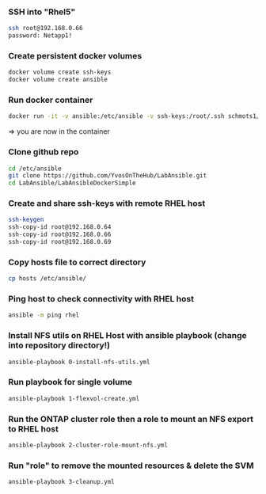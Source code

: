 
### SSH into "Rhel5"

```bash
ssh root@192.168.0.66
password: Netapp1!
```

### Create persistent docker volumes

```bash
docker volume create ssh-keys
docker volume create ansible
```

### Run docker container

```bash
docker run -it -v ansible:/etc/ansible -v ssh-keys:/root/.ssh schmots1/netapp-ansible /bin/bash
```

=>  you are now in the container

### Clone github repo

```bash
cd /etc/ansible
git clone https://github.com/YvosOnTheHub/LabAnsible.git
cd LabAnsible/LabAnsibleDockerSimple
```

### Create and share ssh-keys with remote RHEL host

```bash
ssh-keygen 
ssh-copy-id root@192.168.0.64
ssh-copy-id root@192.168.0.66
ssh-copy-id root@192.168.0.69
```

### Copy hosts file to correct directory

```bash
cp hosts /etc/ansible/
```

### Ping host to check connectivity with RHEL host 

```bash
ansible -m ping rhel
```

### Install NFS utils on RHEL Host with ansible playbook  (change into repository directory!)

```bash
ansible-playbook 0-install-nfs-utils.yml
```

### Run playbook for single volume

```bash
ansible-playbook 1-flexvol-create.yml
```

### Run the ONTAP cluster role then a role to mount an NFS export to RHEL host

```bash
ansible-playbook 2-cluster-role-mount-nfs.yml
```

### Run "role" to remove the mounted resources & delete the SVM

```bash
ansible-playbook 3-cleanup.yml
```
